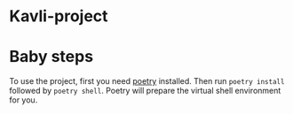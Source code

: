# Kavli-project

# Baby steps
To use the project, first you need [poetry](https://python-poetry.org/) installed. 
Then run `poetry install` followed by `poetry shell`. 
Poetry will prepare the virtual shell environment for you.
